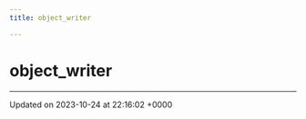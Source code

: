 ```yaml
---
title: object_writer

---
```


# object_writer





-------------------------------

Updated on 2023-10-24 at 22:16:02 +0000